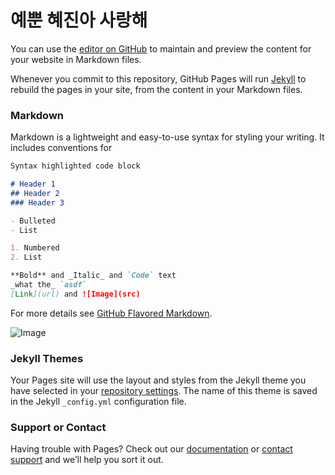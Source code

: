 # 예뿐 혜진아 사랑해

You can use the [editor on GitHub](https://github.com/z0o0/z0o0.github.io/edit/master/index.md) to maintain and preview the content for your website in Markdown files.

Whenever you commit to this repository, GitHub Pages will run [Jekyll](https://jekyllrb.com/) to rebuild the pages in your site, from the content in your Markdown files.

### Markdown

Markdown is a lightweight and easy-to-use syntax for styling your writing. It includes conventions for

```markdown
Syntax highlighted code block

# Header 1
## Header 2
### Header 3

- Bulleted
- List

1. Numbered
2. List

**Bold** and _Italic_ and `Code` text
_what the_ `asdf`
[Link](url) and ![Image](src)
```

For more details see [GitHub Flavored Markdown](https://guides.github.com/features/mastering-markdown/).

![Image](https://i1.wp.com/www.naijaolofofo.com/wp-content/uploads/2019/07/1-2-2-1-1.jpg?w=830&ssl=1) 

### Jekyll Themes

Your Pages site will use the layout and styles from the Jekyll theme you have selected in your [repository settings](https://github.com/z0o0/z0o0.github.io/settings). The name of this theme is saved in the Jekyll `_config.yml` configuration file.

### Support or Contact

Having trouble with Pages? Check out our [documentation](https://help.github.com/categories/github-pages-basics/) or [contact support](https://github.com/contact) and we’ll help you sort it out.

